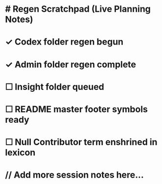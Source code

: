<!-- status: stub; target: 150+ words -->
# \# Regen Scratchpad (Live Planning Notes)

# 

# ✓ Codex folder regen begun  

# ✓ Admin folder regen complete  

# ☐ Insight folder queued  

# ☐ README master footer symbols ready  

# ☐ Null Contributor term enshrined in lexicon  

# 

# // Add more session notes here...




